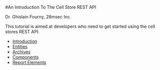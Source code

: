 #An Introduction To The Cell Store REST API

Dr. Ghislain Fourny, 28msec Inc.

This tutorial is aimed at developers who need to get started using the cell stores REST API.

* [Introduction](rest/chapter-1-introduction.md)
* [Entities](rest/chapter-2-entities.md)
* [Archives](rest/chapter-3-archives.md)
* [Components](rest/chapter-4-components.md)
* [Report Elements](rest/chapter-5-report-elements.md)
